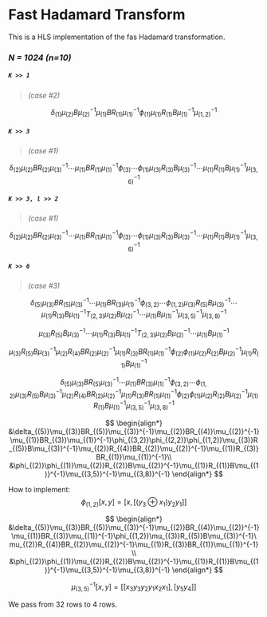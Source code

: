 # Fast Hadamard Transform 

This is a HLS implementation of the fas Hadamard transformation.

### *N = 1024 (n=10)*

##### *`K >> 1`* 

> *(case #2)*


$$
\delta_{(1)}\mu_{(2)}B\mu_{(2)}^{-1}\mu_{(1)}BR_{(1)}\mu_{(1)}^{-1}\phi_{(1)}\mu_{(1)}R_{(1)}B\mu_{(1)}^{-1}\mu_{(1,2)}^{-1}
$$
##### *`K >> 3`* 

> *(case #1)*


$$
\delta_{(2)}\mu_{(2)}BR_{(2)}\mu_{(3)}^{-1}\cdots\mu_{(1)}BR_{(1)}\mu_{(1)}^{-1}\phi_{(3)}\cdots\phi_{(1)}\mu_{(3)}R_{(3)}B\mu_{(3)}^{-1}\cdots\mu_{(1)}R_{(1)}B\mu_{(1)}^{-1}\mu_{(3,6)}^{-1}
$$

##### *`K >> 3, l >> 2`* 

> *(case #1)*


$$
\delta_{(2)}\mu_{(2)}BR_{(2)}\mu_{(3)}^{-1}\cdots\mu_{(1)}BR_{(1)}\mu_{(1)}^{-1}\phi_{(3)}\cdots\phi_{(1)}\mu_{(3)}R_{(3)}B\mu_{(3)}^{-1}\cdots\mu_{(1)}R_{(1)}B\mu_{(1)}^{-1}\mu_{(3,6)}^{-1}
$$

##### *`K >> 6`* 

> *(case #3)*


$$
\delta_{(5)}\mu_{(3)}BR_{(5)}\mu_{(3)}^{-1}\cdots\mu_{(1)}BR_{(3)}\mu_{(1)}^{-1}\phi_{(3,2)}\cdots\phi_{(1,2)}\mu_{(3)}R_{(5)}B\mu_{(3)}^{-1}\cdots\mu_{(1)}R_{(3)}B\mu_{(1)}^{-1}T_{(2,3)}\mu_{(2)}B\mu_{(2)}^{-1}\cdots\mu_{(1)}B\mu_{(1)}^{-1}\mu_{(3,5)}^{-1}\mu_{(3,8)}^{-1}
$$






$$
\mu_{(3)}R_{(5)}B\mu_{(3)}^{-1}\cdots\mu_{(1)}R_{(3)}B\mu_{(1)}^{-1}T_{(2,3)}\mu_{(2)}B\mu_{(2)}^{-1}\cdots\mu_{(1)}B\mu_{(1)}^{-1}
$$

$$
\mu_{(3)}R_{(5)}B\mu_{(3)}^{-1}\mu_{(2)}R_{(4)}BR_{(2)}\mu_{(2)}^{-1}\mu_{(1)}R_{(3)}BR_{(1)}\mu_{(1)}^{-1}\phi_{(2)}\phi_{(1)}\mu_{(2)}R_{(2)}B\mu_{(2)}^{-1}\mu_{(1)}R_{(1)}B\mu_{(1)}^{-1}
$$

$$
\delta_{(5)}\mu_{(3)}BR_{(5)}\mu_{(3)}^{-1}\cdots\mu_{(1)}BR_{(3)}\mu_{(1)}^{-1}\phi_{(3,2)}\cdots\phi_{(1,2)}\mu_{(3)}R_{(5)}B\mu_{(3)}^{-1}\mu_{(2)}R_{(4)}BR_{(2)}\mu_{(2)}^{-1}\mu_{(1)}R_{(3)}BR_{(1)}\mu_{(1)}^{-1}\phi_{(2)}\phi_{(1)}\mu_{(2)}R_{(2)}B\mu_{(2)}^{-1}\mu_{(1)}R_{(1)}B\mu_{(1)}^{-1}\mu_{(3,5)}^{-1}\mu_{(3,8)}^{-1}
$$

$$
\begin{align*}
&\delta_{(5)}\mu_{(3)}BR_{(5)}\mu_{(3)}^{-1}\mu_{(2)}BR_{(4)}\mu_{(2)}^{-1}\mu_{(1)}BR_{(3)}\mu_{(1)}^{-1}\phi_{(3,2)}\phi_{(2,2)}\phi_{(1,2)}\mu_{(3)}R_{(5)}B\mu_{(3)}^{-1}\mu_{(2)}R_{(4)}BR_{(2)}\mu_{(2)}^{-1}\mu_{(1)}R_{(3)}BR_{(1)}\mu_{(1)}^{-1}\\
&\phi_{(2)}\phi_{(1)}\mu_{(2)}R_{(2)}B\mu_{(2)}^{-1}\mu_{(1)}R_{(1)}B\mu_{(1)}^{-1}\mu_{(3,5)}^{-1}\mu_{(3,8)}^{-1}
\end{align*}
$$



How to implement:
$$
\phi_{(1,2)}[x,y] = [x,[(y_3\oplus x_1)y_2y_1]]
$$

$$
\begin{align*}
&\delta_{(5)}\mu_{(3)}BR_{(5)}\mu_{(3)}^{-1}\mu_{(2)}BR_{(4)}\mu_{(2)}^{-1}\mu_{(1)}BR_{(3)}\mu_{(1)}^{-1}\phi_{(1,2)}\mu_{(3)}R_{(5)}B\mu_{(3)}^{-1}\mu_{(2)}R_{(4)}BR_{(2)}\mu_{(2)}^{-1}\mu_{(1)}R_{(3)}BR_{(1)}\mu_{(1)}^{-1}\\
&\phi_{(2)}\phi_{(1)}\mu_{(2)}R_{(2)}B\mu_{(2)}^{-1}\mu_{(1)}R_{(1)}B\mu_{(1)}^{-1}\mu_{(3,5)}^{-1}\mu_{(3,8)}^{-1}
\end{align*}
$$

$$
\mu_{(3,5)}^{-1}[x,y] = [[x_3y_3y_2y_1x_2x_1],[y_5y_4]]
$$

We pass from 32 rows to 4 rows. 